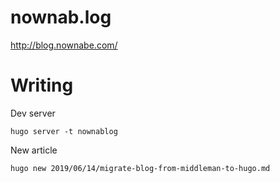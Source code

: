 nownab.log
==========

http://blog.nownabe.com/

# Writing

Dev server

```
hugo server -t nownablog
```

New article

```
hugo new 2019/06/14/migrate-blog-from-middleman-to-hugo.md
```

